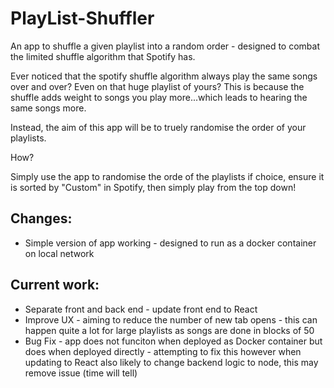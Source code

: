 # PlayList-Shuffler
An app to shuffle a given playlist into a random order - designed to combat the limited shuffle algorithm that Spotify has.

Ever noticed that the spotify shuffle algorithm always play the same songs over and over? Even on that huge playlist of yours? This is because the shuffle adds weight to songs you play more...which leads to hearing the same songs more.

Instead, the aim of this app will be to truely randomise the order of your playlists.

How?

Simply use the app to randomise the orde of the playlists if choice, ensure it is sorted by "Custom" in Spotify, then simply play from the top down!

## Changes:

* Simple version of app working - designed to run as a docker container on local network

## Current work:

* Separate front and back end - update front end to React
* Improve UX - aiming to reduce the number of new tab opens - this can happen quite a lot for large playlists as songs are done in blocks of 50
* Bug Fix - app does not funciton when deployed as Docker container but does when deployed directly - attempting to fix this however when updating to React also likely to change backend logic to node, this may remove issue (time will tell)
